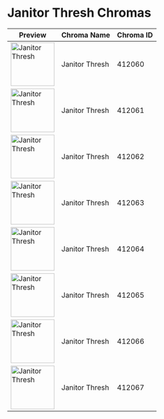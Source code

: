 # Janitor Thresh Chromas

| Preview | Chroma Name | Chroma ID |
|---|---|---|
| <img src='https://raw.communitydragon.org/latest/plugins/rcp-be-lol-game-data/global/default/v1/champion-chroma-images/412/412060.png' alt='Janitor Thresh' width='100'> | Janitor Thresh | 412060 |
| <img src='https://raw.communitydragon.org/latest/plugins/rcp-be-lol-game-data/global/default/v1/champion-chroma-images/412/412061.png' alt='Janitor Thresh' width='100'> | Janitor Thresh | 412061 |
| <img src='https://raw.communitydragon.org/latest/plugins/rcp-be-lol-game-data/global/default/v1/champion-chroma-images/412/412062.png' alt='Janitor Thresh' width='100'> | Janitor Thresh | 412062 |
| <img src='https://raw.communitydragon.org/latest/plugins/rcp-be-lol-game-data/global/default/v1/champion-chroma-images/412/412063.png' alt='Janitor Thresh' width='100'> | Janitor Thresh | 412063 |
| <img src='https://raw.communitydragon.org/latest/plugins/rcp-be-lol-game-data/global/default/v1/champion-chroma-images/412/412064.png' alt='Janitor Thresh' width='100'> | Janitor Thresh | 412064 |
| <img src='https://raw.communitydragon.org/latest/plugins/rcp-be-lol-game-data/global/default/v1/champion-chroma-images/412/412065.png' alt='Janitor Thresh' width='100'> | Janitor Thresh | 412065 |
| <img src='https://raw.communitydragon.org/latest/plugins/rcp-be-lol-game-data/global/default/v1/champion-chroma-images/412/412066.png' alt='Janitor Thresh' width='100'> | Janitor Thresh | 412066 |
| <img src='https://raw.communitydragon.org/latest/plugins/rcp-be-lol-game-data/global/default/v1/champion-chroma-images/412/412067.png' alt='Janitor Thresh' width='100'> | Janitor Thresh | 412067 |
